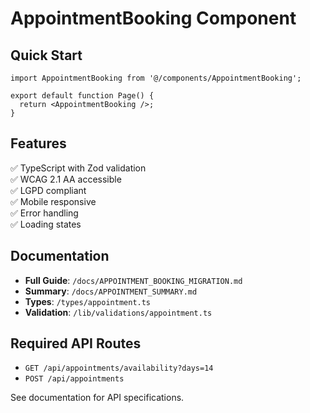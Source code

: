 # AppointmentBooking Component

## Quick Start

```tsx
import AppointmentBooking from '@/components/AppointmentBooking';

export default function Page() {
  return <AppointmentBooking />;
}
```

## Features

✅ TypeScript with Zod validation  
✅ WCAG 2.1 AA accessible  
✅ LGPD compliant  
✅ Mobile responsive  
✅ Error handling  
✅ Loading states  

## Documentation

- **Full Guide**: `/docs/APPOINTMENT_BOOKING_MIGRATION.md`
- **Summary**: `/docs/APPOINTMENT_SUMMARY.md`
- **Types**: `/types/appointment.ts`
- **Validation**: `/lib/validations/appointment.ts`

## Required API Routes

- `GET /api/appointments/availability?days=14`
- `POST /api/appointments`

See documentation for API specifications.

